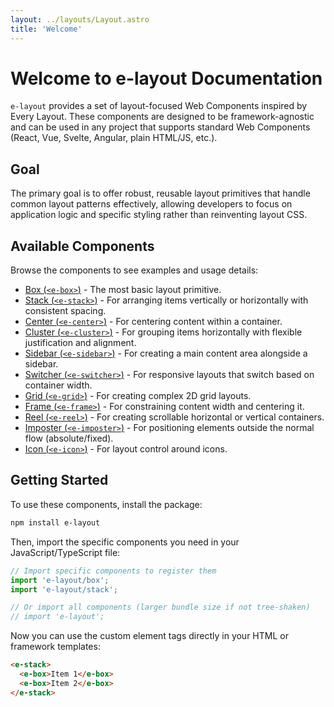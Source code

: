 ```yaml
---
layout: ../layouts/Layout.astro
title: 'Welcome'
---
```


# Welcome to e-layout Documentation

`e-layout` provides a set of layout-focused Web Components inspired by Every Layout. These components are designed to be framework-agnostic and can be used in any project that supports standard Web Components (React, Vue, Svelte, Angular, plain HTML/JS, etc.).

## Goal

The primary goal is to offer robust, reusable layout primitives that handle common layout patterns effectively, allowing developers to focus on application logic and specific styling rather than reinventing layout CSS.

## Available Components

Browse the components to see examples and usage details:

*   [Box (`<e-box>`)](./components/box) - The most basic layout primitive.
*   [Stack (`<e-stack>`)](./components/stack) - For arranging items vertically or horizontally with consistent spacing.
*   [Center (`<e-center>`)](./components/center) - For centering content within a container.
*   [Cluster (`<e-cluster>`)](./components/cluster) - For grouping items horizontally with flexible justification and alignment.
*   [Sidebar (`<e-sidebar>`)](./components/sidebar) - For creating a main content area alongside a sidebar.
*   [Switcher (`<e-switcher>`)](./components/switcher) - For responsive layouts that switch based on container width.
*   [Grid (`<e-grid>`)](./components/grid) - For creating complex 2D grid layouts.
*   [Frame (`<e-frame>`)](./components/frame) - For constraining content width and centering it.
*   [Reel (`<e-reel>`)](./components/reel) - For creating scrollable horizontal or vertical containers.
*   [Imposter (`<e-imposter>`)](./components/imposter) - For positioning elements outside the normal flow (absolute/fixed).
*   [Icon (`<e-icon>`)](./components/icon) - For layout control around icons.

## Getting Started

To use these components, install the package:

```bash
npm install e-layout
```

Then, import the specific components you need in your JavaScript/TypeScript file:

```javascript
// Import specific components to register them
import 'e-layout/box';
import 'e-layout/stack';

// Or import all components (larger bundle size if not tree-shaken)
// import 'e-layout';
```

Now you can use the custom element tags directly in your HTML or framework templates:

```html
<e-stack>
  <e-box>Item 1</e-box>
  <e-box>Item 2</e-box>
</e-stack>